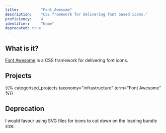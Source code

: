 ```yaml
---
title: 			"Font Awesome"
description: 	"CSS framework for delivering font based icons."
proficiency:	4
identifier:		"home"
deprecated: true
---
```


## What is it?
[Font Awesome](http://fontawesome.io/) is a CSS framework for delivering font icons.

## Projects
{{% categorised_projects taxonomy="infrastructure" term="Font Awesome" %}}

## Deprecation
I would favour using SVG files for icons to cut down on the loading bundle size.
